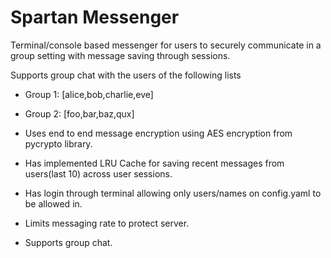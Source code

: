 # Spartan Messenger
Terminal/console based messenger for users to securely communicate in a group setting with message saving through sessions.

Supports group chat with the users of the following lists

* Group 1: [alice,bob,charlie,eve]
* Group 2: [foo,bar,baz,qux]

* Uses end to end message encryption using AES encryption from pycrypto library.
* Has implemented LRU Cache for saving recent messages from users(last 10) across user sessions.
* Has login through terminal allowing only users/names on config.yaml to be allowed in.
* Limits messaging rate to protect server.
* Supports group chat. 
